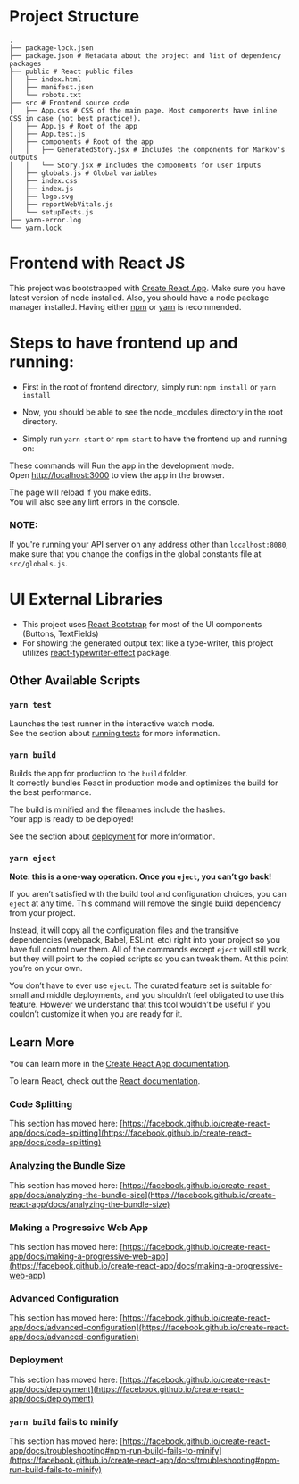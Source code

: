 # Project Structure
```
.
├── package-lock.json
├── package.json # Metadata about the project and list of dependency packages
├── public # React public files
│   ├── index.html
│   ├── manifest.json
│   └── robots.txt
├── src # Frontend source code
│   ├── App.css # CSS of the main page. Most components have inline CSS in case (not best practice!).
│   ├── App.js # Root of the app
│   ├── App.test.js
│   ├── components # Root of the app
│   │   ├── GeneratedStory.jsx # Includes the components for Markov's outputs
│   │   └── Story.jsx # Includes the components for user inputs
│   ├── globals.js # Global variables
│   ├── index.css
│   ├── index.js
│   ├── logo.svg
│   ├── reportWebVitals.js
│   └── setupTests.js
├── yarn-error.log
└── yarn.lock
```

# Frontend with React JS

This project was bootstrapped with [Create React App](https://github.com/facebook/create-react-app).
Make sure you have latest version of node installed. Also, you should have a node package manager installed. Having either [npm](https://docs.npmjs.com/downloading-and-installing-node-js-and-npm) or [yarn](https://classic.yarnpkg.com/lang/en/docs/install/#mac-stable) is recommended.

# Steps to have frontend up and running:

- First in the root of frontend directory, simply run:
```npm install```
or 
``` yarn install ```

- Now, you should be able to see the node_modules directory in the root directory.
- Simply run  ```yarn start```  or ``` npm start ``` to have the frontend up and running on: 

These commands will Run the app in the development mode.\
Open [http://localhost:3000](http://localhost:3000) to view the app in the browser.

The page will reload if you make edits.\
You will also see any lint errors in the console.

### NOTE:
If you're running your API server on any address other than ```localhost:8080```, make sure that you change the configs in the global constants file at ```src/globals.js```.

# UI External Libraries
- This project uses [React Bootstrap](https://react-bootstrap.github.io/) for most of the UI components (Buttons, TextFields)
- For showing the generated output text like a type-writer, this project utilizes [react-typewriter-effect](https://github.com/kevoese/react-typewriter-effect) package.




## Other Available Scripts

### `yarn test`

Launches the test runner in the interactive watch mode.\
See the section about [running tests](https://facebook.github.io/create-react-app/docs/running-tests) for more information.

### `yarn build`

Builds the app for production to the `build` folder.\
It correctly bundles React in production mode and optimizes the build for the best performance.

The build is minified and the filenames include the hashes.\
Your app is ready to be deployed!

See the section about [deployment](https://facebook.github.io/create-react-app/docs/deployment) for more information.

### `yarn eject`

**Note: this is a one-way operation. Once you `eject`, you can’t go back!**

If you aren’t satisfied with the build tool and configuration choices, you can `eject` at any time. This command will remove the single build dependency from your project.

Instead, it will copy all the configuration files and the transitive dependencies (webpack, Babel, ESLint, etc) right into your project so you have full control over them. All of the commands except `eject` will still work, but they will point to the copied scripts so you can tweak them. At this point you’re on your own.

You don’t have to ever use `eject`. The curated feature set is suitable for small and middle deployments, and you shouldn’t feel obligated to use this feature. However we understand that this tool wouldn’t be useful if you couldn’t customize it when you are ready for it.

## Learn More

You can learn more in the [Create React App documentation](https://facebook.github.io/create-react-app/docs/getting-started).

To learn React, check out the [React documentation](https://reactjs.org/).

### Code Splitting

This section has moved here: [https://facebook.github.io/create-react-app/docs/code-splitting](https://facebook.github.io/create-react-app/docs/code-splitting)

### Analyzing the Bundle Size

This section has moved here: [https://facebook.github.io/create-react-app/docs/analyzing-the-bundle-size](https://facebook.github.io/create-react-app/docs/analyzing-the-bundle-size)

### Making a Progressive Web App

This section has moved here: [https://facebook.github.io/create-react-app/docs/making-a-progressive-web-app](https://facebook.github.io/create-react-app/docs/making-a-progressive-web-app)

### Advanced Configuration

This section has moved here: [https://facebook.github.io/create-react-app/docs/advanced-configuration](https://facebook.github.io/create-react-app/docs/advanced-configuration)

### Deployment

This section has moved here: [https://facebook.github.io/create-react-app/docs/deployment](https://facebook.github.io/create-react-app/docs/deployment)

### `yarn build` fails to minify

This section has moved here: [https://facebook.github.io/create-react-app/docs/troubleshooting#npm-run-build-fails-to-minify](https://facebook.github.io/create-react-app/docs/troubleshooting#npm-run-build-fails-to-minify)
